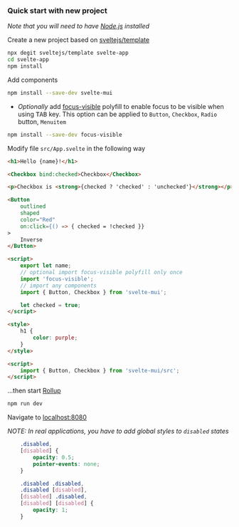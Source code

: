 ### Quick start with new project

*Note that you will need to have [Node.js](https://nodejs.org) installed*

Create a new project based on [sveltejs/template](https://github.com/sveltejs/template)

```bash
npx degit sveltejs/template svelte-app
cd svelte-app
npm install
```

Add components

```bash
npm install --save-dev svelte-mui
```

* *Optionally* add [focus-visible](https://github.com/WICG/focus-visible) polyfill to enable focus to be visible when using <kbd>TAB</kbd> key. This option can be applied to `Button`, `Checkbox`, `Radio` button, `Menuitem`

```bash
npm install --save-dev focus-visible
```

Modify file `src/App.svelte` in the following way

```html
<h1>Hello {name}!</h1>

<Checkbox bind:checked>Checkbox</Checkbox>

<p>Checkbox is <strong>{checked ? 'checked' : 'unchecked'}</strong></p>

<Button
    outlined
    shaped
    color="Red"
    on:click={() => { checked = !checked }}
>
    Inverse
</Button>

<script>
    export let name;
    // optional import focus-visible polyfill only once
    import 'focus-visible';
    // import any components
    import { Button, Checkbox } from 'svelte-mui';

    let checked = true;
</script>

<style>
    h1 {
        color: purple;
    }
</style>
```

```html
<script>
    import { Button, Checkbox } from 'svelte-mui/src';
</script>
```

...then start [Rollup](https://rollupjs.org/)

```bash
npm run dev
```

Navigate to [localhost:8080](http://localhost:8080)

_NOTE: In real applications, you have to add global styles to `disabled` states_

```css
    .disabled,
    [disabled] {
        opacity: 0.5;
        pointer-events: none;
    }

    .disabled .disabled,
    .disabled [disabled],
    [disabled] .disabled,
    [disabled] [disabled] {
        opacity: 1;
    }
```
